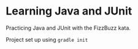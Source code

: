 # Learning Java and JUnit

Practicing Java and JUnit with the FizzBuzz kata.

Project set up using ```gradle init```
